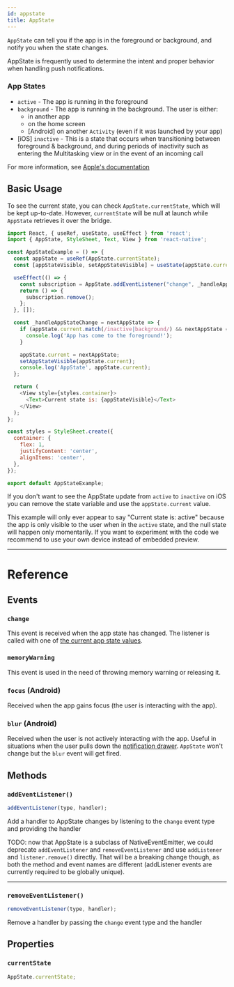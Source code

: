 ```yaml
---
id: appstate
title: AppState
---
```


`AppState` can tell you if the app is in the foreground or background, and notify you when the state changes.

AppState is frequently used to determine the intent and proper behavior when handling push notifications.

### App States

- `active` - The app is running in the foreground
- `background` - The app is running in the background. The user is either:
  - in another app
  - on the home screen
  - [Android] on another `Activity` (even if it was launched by your app)
- [iOS] `inactive` - This is a state that occurs when transitioning between foreground & background, and during periods of inactivity such as entering the Multitasking view or in the event of an incoming call

For more information, see [Apple's documentation](https://developer.apple.com/documentation/uikit/app_and_scenes/managing_your_app_s_life_cycle)

## Basic Usage

To see the current state, you can check `AppState.currentState`, which will be kept up-to-date. However, `currentState` will be null at launch while `AppState` retrieves it over the bridge.

```js
import React, { useRef, useState, useEffect } from 'react';
import { AppState, StyleSheet, Text, View } from 'react-native';

const AppStateExample = () => {
  const appState = useRef(AppState.currentState);
  const [appStateVisible, setAppStateVisible] = useState(appState.current);

  useEffect(() => {
    const subscription = AppState.addEventListener("change", _handleAppStateChange);
    return () => {
      subscription.remove();
    };
  }, []);

  const _handleAppStateChange = nextAppState => {
    if (appState.current.match(/inactive|background/) && nextAppState === 'active') {
      console.log('App has come to the foreground!');
    }

    appState.current = nextAppState;
    setAppStateVisible(appState.current);
    console.log('AppState', appState.current);
  };

  return (
    <View style={styles.container}>
      <Text>Current state is: {appStateVisible}</Text>
    </View>
  );
};

const styles = StyleSheet.create({
  container: {
    flex: 1,
    justifyContent: 'center',
    alignItems: 'center',
  },
});

export default AppStateExample;
```

If you don't want to see the AppState update from `active` to `inactive` on iOS you can remove the state variable and use the `appState.current` value.

This example will only ever appear to say "Current state is: active" because the app is only visible to the user when in the `active` state, and the null state will happen only momentarily. If you want to experiment with the code we recommend to use your own device instead of embedded preview.

---

# Reference

## Events

### `change`

This event is received when the app state has changed. The listener is called with one of [the current app state values](#app-states).

### `memoryWarning`

This event is used in the need of throwing memory warning or releasing it.

### `focus` **(Android)**

Received when the app gains focus (the user is interacting with the app).

### `blur` **(Android)**

Received when the user is not actively interacting with the app. Useful in situations when the user pulls down the [notification drawer](https://developer.android.com/guide/topics/ui/notifiers/notifications#bar-and-drawer). `AppState` won't change but the `blur` event will get fired.

## Methods

### `addEventListener()`

```js
addEventListener(type, handler);
```

Add a handler to AppState changes by listening to the `change` event type and providing the handler

TODO: now that AppState is a subclass of NativeEventEmitter, we could deprecate `addEventListener` and `removeEventListener` and use `addListener` and `listener.remove()` directly. That will be a breaking change though, as both the method and event names are different (addListener events are currently required to be globally unique).

---

### `removeEventListener()`

```js
removeEventListener(type, handler);
```

Remove a handler by passing the `change` event type and the handler

## Properties

### `currentState`

```js
AppState.currentState;
```
